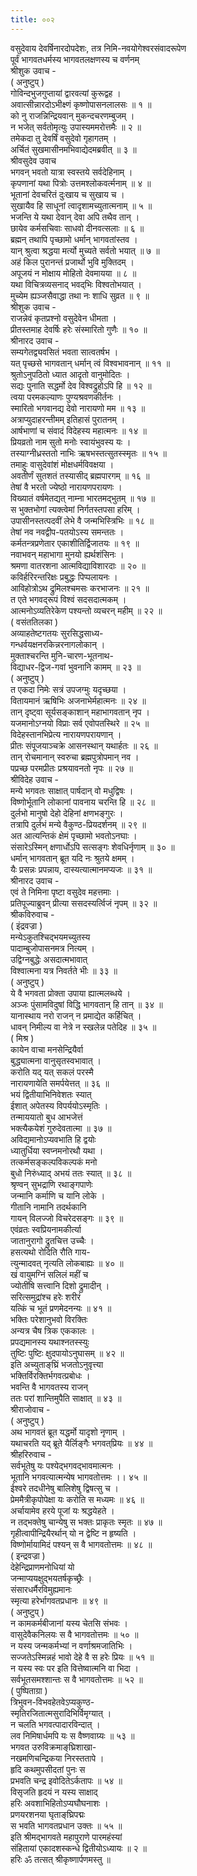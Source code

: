 ```yaml
---
title: ००२
---
```

वसुदेवाय देवर्षिनारदोपदेशः, तत्र निमि-नवयोगेश्वरसंवादरूपेण  
पूर्वं भागवतधर्मस्य भागवतलक्षणस्य च वर्णनम्  
श्रीशुक उवाच -  
( अनुष्टुप् )  
गोविन्दभुजगुप्तायां द्वारवत्यां कुरूद्वह ।  
अवात्सीन्नारदोऽभीक्ष्णं कृष्णोपासनलालसः ॥ १ ॥  
को नु राजन्निन्द्रियवान् मुकन्दचरणम्बुजम् ।  
न भजेत् सर्वतोमृत्युः उपास्यममरोत्तमैः ॥ २ ॥  
तमेकदा तु देवर्षिं वसुदेवो गृहागतम् ।  
अर्चितं सुखमासीनमभिवाद्येदमब्रवीत् ॥ ३ ॥  
श्रीवसुदेव उवाच  
भगवन् भवतो यात्रा स्वस्तये सर्वदेहिनाम् ।  
कृपणानां यथा पित्रोः उत्तमश्लोकवर्त्मनाम् ॥ ४ ॥  
भूतानां देवचरितं दुःखाय च सुखाय च ।  
सुखायैव हि साधूनां त्वादृशामच्युतात्मनाम् ॥ ५ ॥  
भजन्ति ये यथा देवान् देवा अपि तथैव तान् ।  
छायेव कर्मसचिवाः साधवो दीनवत्सलाः ॥ ६ ॥  
ब्रह्मन् तथापि पृच्छामो धर्मान् भागवतांस्तव ।  
यान् श्रुत्वा श्रद्धया मर्त्यो मुच्यते सर्वतो भयात् ॥ ७ ॥  
अहं किल पुरानन्तं प्रजार्थो भुवि मुक्तिदम् ।  
अपूजयं न मोक्षाय मोहितो देवमायया ॥ ८ ॥  
यथा विचित्रव्यसनाद् भवद्‌भिः विश्वतोभयात् ।  
मुच्येम ह्यञ्जसैवाद्धा तथा नः शाधि सुव्रत ॥ ९ ॥  
श्रीशुक उवाच -  
राजन्नेवं कृतप्रश्नो वसुदेवेन धीमता ।  
प्रीतस्तमाह देवर्षिः हरेः संस्मारितो गुणैः ॥ १० ॥  
श्रीनारद उवाच -  
सम्यगेतद्व्यवसितं भवता सात्वतर्षभ ।  
यत् पृच्छसे भागवतान् धर्मान् त्वं विश्वभावनान् ॥ ११ ॥  
श्रुतोऽनुपठितो ध्यात आदृतो वानुमोदितः ।  
सद्यः पुनाति सद्धर्मो देव विश्वद्रुहोऽपि हि ॥ १२ ॥  
त्वया परमकल्याणः पुण्यश्रवणकीर्तनः ।  
स्मारितो भगवानद्य देवो नारायणो मम ॥ १३ ॥  
अत्राप्युदाहरन्तीमम् इतिहासं पुरातनम् ।  
आर्षभाणां च संवादं विदेहस्य महात्मनः ॥ १४ ॥  
प्रियव्रतो नाम सुतो मनोः स्वायंभुवस्य यः ।  
तस्याग्नीध्रस्ततो नाभिः ऋषभस्तत्सुतस्स्मृतः ॥ १५ ॥  
तमाहुः वासुदेवांशं मोक्षधर्मविवक्षया ।  
अवतीर्णं सुतशतं तस्यासीद् ब्रह्मपारगम् ॥ १६ ॥  
तेषां वै भरतो ज्येष्ठो नारायणपरायणः ।  
विख्यातं वर्षमेतद्यत् नाम्ना भारतमद्‍भुतम् ॥ १७ ॥  
स भुक्तभोगां त्यक्त्वेमां निर्गतस्तपसा हरिम् ।  
उपासीनस्तत्पदवीं लेभे वै जन्मभिस्त्रिभिः ॥ १८ ॥  
तेषां नव नवद्वीप-पतयोऽस्य समन्ततः ।  
कर्मतन्त्रप्रणेतार एकाशीतिर्द्विजातयः ॥ १९ ॥  
नवाभवन् महाभागा मुनयो ह्यर्थशंसिनः ।  
श्रमणा वातरशना आत्मविद्याविशारदाः ॥ २० ॥  
कविर्हरिरन्तरिक्षः प्रबुद्धः पिप्पलायनः ।  
आविहोत्रोऽथ द्रुमिलश्चमसः करभाजनः ॥ २१ ॥  
त एते भगवद्‌रूपं विश्वं सदसदात्मकम् ।  
आत्मनोऽव्यतिरेकेण पश्यन्तो व्यचरन् महीम् ॥ २२ ॥  
( वसंततिलका )  
अव्याहतेष्टगतयः सुरसिद्धसाध्य-  
गन्धर्वयक्षनरकिन्नरनागलोकान् ।  
मुक्ताश्चरन्ति मुनि-चारण-भूतनाथ-  
विद्याधर-द्विज-गवां भुवनानि कामम् ॥ २३ ॥  
( अनुष्टुप् )  
त एकदा निमेः सत्रं उपजग्मुः यदृच्छया ।  
वितायमानं ऋषिभिः अजनाभेर्महात्मनः ॥ २४ ॥  
तान् दृष्ट्वा सूर्यसङ्काशान् महाभागवतान् नृप ।  
यजमानोऽग्नयो विप्राः सर्व एवोपतस्थिरे ॥ २५ ॥  
विदेहस्तानभिप्रेत्य नारायणपरायणान् ।  
प्रीतः संपूजयाञ्चक्रे आसनस्थान् यथार्हतः ॥ २६ ॥  
तान् रोचमानान् स्वरुचा ब्रह्मपुत्रोपमान् नव ।  
पप्रच्छ परमप्रीतः प्रश्रयावनतो नृपः ॥ २७ ॥  
श्रीविदेह उवाच -  
मन्ये भगवतः साक्षात् पार्षदान् वो मधुद्विषः ।  
विष्णोर्भूतानि लोकानां पावनाय चरन्ति हि ॥ २८ ॥  
दुर्लभो मानुषो देहो देहिनां क्षणभङ्‌गुरः ।  
तत्रापि दुर्लभं मन्ये वैकुण्ठ-प्रियदर्शनम् ॥ २९ ॥  
अत आत्यन्तिकं क्षेमं पृच्छामो भवतोऽनघाः ।  
संसारेऽस्मिन् क्षणार्धोऽपि सत्सङ्गः शेवधिर्नृणाम् ॥ ३० ॥  
धर्मान् भागवतान् ब्रूत यदि नः श्रुतये क्षमम् ।  
यैः प्रसन्नः प्रपन्नाय, दास्यत्यात्मानमप्यजः ॥ ३१ ॥  
श्रीनारद उवाच -  
एवं ते निमिना पृष्टा वसुदेव महत्तमाः ।  
प्रतिपूज्याब्रुवन् प्रीत्या ससदस्यर्त्विजं नृपम् ॥ ३२ ॥  
श्रीकविरुवाच -  
( इंद्रवज्रा )  
मन्येऽकुतश्चिद्भयमच्युतस्य  
पादाम्बुजोपासनमत्र नित्यम् ।  
उद्विग्नबुद्धेः असदात्मभावात्  
विश्वात्मना यत्र निवर्तते भीः ॥ ३३ ॥  
( अनुष्टुप् )  
ये वै भगवता प्रोक्ता उपाया ह्यात्मलब्धये ।  
अञ्जः पुंसामविदुषां विद्धि भागवतान् हि तान् ॥ ३४ ॥  
यानास्थाय नरो राजन् न प्रमाद्येत कर्हिचित् ।  
धावन् निमील्य वा नेत्रे न स्खलेन्न पतेदिह ॥ ३५ ॥  
( मिश्र )  
कायेन वाचा मनसेन्द्रियैर्वा  
बुद्ध्यात्मना वानुसृतस्वभावात् ।  
करोति यद् यत् सकलं परस्मै  
नारायणायेति समर्पयेत्तत् ॥ ३६ ॥  
भयं द्वितीयाभिनिवेशतः स्यात्  
ईशात् अपेतस्य विपर्ययोऽस्मृतिः ।  
तन्माययातो बुध आभजेत्तं  
भक्त्यैकयेशं गुरुदेवतात्मा ॥ ३७ ॥  
अविद्यमानोऽप्यवभाति हि द्वयोः  
ध्यातुर्धिया स्वप्नमनोरथौ यथा ।  
तत्कर्मसङ्कल्पविकल्पकं मनो  
बुधो निरुंध्याद् अभयं ततः स्यात् ॥ ३८ ॥  
श्रृण्वन् सुभद्राणि रथाङ्गपाणेः  
जन्मानि कर्माणि च यानि लोके ।  
गीतानि नामानि तदर्थकानि  
गायन् विलज्जो विचरेदसङ्गः ॥ ३९ ॥  
एवंव्रतः स्वप्रियनामकीर्त्या  
जातानुरागो द्रुतचित्त उच्चैः ।  
हसत्यथो रोदिति रौति गाय-  
त्युन्मादवत् नृत्यति लोकबाह्यः ॥ ४० ॥  
खं वायुमग्निं सलिलं महीं च  
ज्योतींषि सत्त्वानि दिशो द्रुमादीन् ।  
सरित्समुद्रांश्च हरेः शरीरं  
यत्किं च भूतं प्रणमेदनन्यः ॥ ४१ ॥  
भक्तिः परेशानुभवो विरक्तिः  
अन्यत्र चैष त्रिक एककालः ।  
प्रपद्यमानस्य यथाश्नतस्स्युः  
तुष्टिः पुष्टिः क्षुदपायोऽनुघासम् ॥ ४२ ॥  
इति अच्युताङ्‌घ्रिं भजतोऽनुवृत्त्या  
भक्तिर्विरक्तिर्भगवत्प्रबोधः ।  
भवन्ति वै भागवतस्य राजन्  
ततः परां शान्तिमुपैति साक्षात् ॥ ४३ ॥  
श्रीराजोवाच -  
( अनुष्टुप् )  
अथ भागवतं ब्रूत यद्धर्मो यादृशो नृणाम् ।  
यथाचरति यद्‍ ब्रूते यैर्लिङ्गैः भगवत्‌प्रियः ॥ ४४ ॥  
श्रीहरिरुवाच -  
सर्वभूतेषु यः पश्येद्भगवद्भावमात्मनः ।  
भूतानि भगवत्यात्मन्येष भागवतोत्तमः ।। ४५ ॥  
ईश्वरे तदधीनेषु बालिशेषु द्विषत्सु च ।  
प्रेममैत्रीकृपोपेक्षा यः करोति स मध्यमः ॥ ४६ ॥  
अर्चायामेव हरये पूजां यः श्रद्धयेहते ।  
न तद्‍भक्तेषु चान्येषु स भक्तः प्राकृतः स्मृतः ॥ ४७ ॥  
गृहीत्वापीन्द्रियैरर्थान् यो न द्वेष्टि न हृष्यति ।  
विष्णोर्मायामिदं पश्यन् स वै भागवतोत्तमः ॥ ४८ ॥  
( इन्द्रवज्रा )  
देहेन्द्रिप्राणमनोधियां यो  
जन्माप्ययक्षुद्भयतर्षकृच्छ्रैः ।  
संसारधर्मैरविमुह्यमानः  
स्मृत्या हरेर्भागवतप्रधानः ॥ ४९ ॥  
( अनुष्टुप् )  
न कामकर्मबीजानां यस्य चेतसि संभवः ।  
वासुदेवैकनिलयः स वै भागवतोत्तमः ॥ ५० ॥  
न यस्य जन्मकर्मभ्यां न वर्णाश्रमजातिभिः ।  
सज्जतेऽस्मिन्नहं भावो देहे वै स हरेः प्रियः ॥ ५१ ॥  
न यस्य स्वः पर इति वित्तेष्वात्मनि वा भिदा ।  
सर्वभूतसमश्शान्तः स वै भागवतोत्तमः ॥ ५२ ॥  
( पुष्पिताग्रा )  
त्रिभुवन-विभवहेतवेऽप्यकुण्ठ-  
स्मृतिरजितात्मसुरादिभिर्विमृग्यात् ।  
न चलति भगवत्पादारविन्दात् ।  
लव निमिषार्धमपि यः स वैष्णवाग्र्यः ॥ ५३ ॥  
भगवत उरुविक्रमाङ्‌घ्रिशाखा-  
नखमणिचन्द्रिकया निरस्ततापे ।  
हृदि कथमुपसीदतां पुनः स  
प्रभवति चन्द्र इवोदितेऽर्कतापः ॥ ५४ ॥  
विसृजति हृदयं न यस्य साक्षाद्  
हरिः अवशाभिहितोऽप्यघौघनाशः ।  
प्रणयरशनया घृताङ्‌घ्रिपद्मः  
स भवति भागवतप्रधान उक्तः ॥ ५५ ॥  
इति श्रीमद्‍भागवते महापुराणे पारमहंस्यां  
संहितायां एकादशस्कन्धे द्वितीयोऽध्यायः ॥ २ ॥  
हरिः ॐ तत्सत् श्रीकृष्णार्पणमस्तु ॥